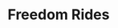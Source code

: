 ---
layout: events
title: Freedom Rides
year: 1961
image: /freedom_rides.jpeg
description: During freedom rides, civil rights activists ride interstate buses to the segregated Southern US. The rides took place as the Southern states ignored the ruling that segregated buses were unconstitutional and the federal government did nothing to enforce them. The activists were confronted with arrests for police as well as violence from white protestors.
songs related:
---